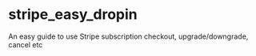 # stripe_easy_dropin
An easy guide to use Stripe subscription checkout, upgrade/downgrade, cancel etc
